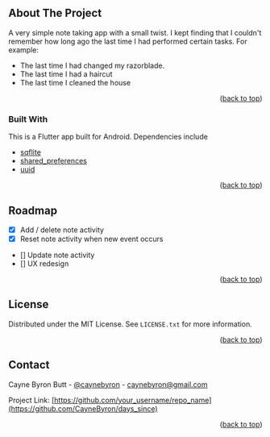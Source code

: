 <div id="top"></div>

<!-- ABOUT THE PROJECT -->
## About The Project

A very simple note taking app with a small twist. I kept finding that I couldn't remember how long ago the last time I had performed certain tasks. For example:

* The last time I had changed my razorblade.
* The last time I had a haircut
* The last time I cleaned the house

<p align="right">(<a href="#top">back to top</a>)</p>

### Built With

This is a Flutter app built for Android. Dependencies include

* [sqflite](https://pub.dev/packages/sqflite)
* [shared_preferences](https://pub.dev/packages/shared_preferences)
* [uuid ](https://pub.dev/packages/uuid)

<p align="right">(<a href="#top">back to top</a>)</p>

<!-- ROADMAP -->
## Roadmap

- [x] Add / delete note activity 
- [x] Reset note activity when new event occurs
- [] Update note activity
- [] UX redesign

<p align="right">(<a href="#top">back to top</a>)</p>

<!-- LICENSE -->
## License

Distributed under the MIT License. See `LICENSE.txt` for more information.

<p align="right">(<a href="#top">back to top</a>)</p>

<!-- CONTACT -->
## Contact

Cayne Byron Butt - [@caynebyron](https://www.instagram.com/caynebyron/) - caynebyron@gmail.com

Project Link: [https://github.com/your_username/repo_name](https://github.com/CayneByron/days_since)

<p align="right">(<a href="#top">back to top</a>)</p>
